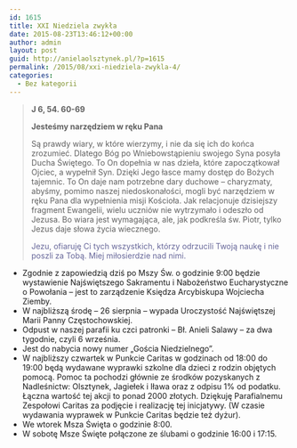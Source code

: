 ```yaml
---
id: 1615
title: XXI Niedziela zwykła
date: 2015-08-23T13:46:12+00:00
author: admin
layout: post
guid: http://anielaolsztynek.pl/?p=1615
permalink: /2015/08/xxi-niedziela-zwykla-4/
categories:
  - Bez kategorii
---
```

> **J 6, 54. 60-69**
> 
> **Jesteśmy narzędziem w ręku Pana**
> 
> Są prawdy wiary, w które wierzymy, i nie da się ich do końca zrozumieć. Dlatego Bóg po Wniebowstąpieniu swojego Syna posyła Ducha Świętego. To On dopełnia w nas dzieła, które zapoczątkował Ojciec, a wypełnił Syn. Dzięki Jego łasce mamy dostęp do Bożych tajemnic. To On daje nam potrzebne dary duchowe &#8211; charyzmaty, abyśmy, pomimo naszej niedoskonałości, mogli być narzędziem w ręku Pana dla wypełnienia misji Kościoła. Jak relacjonuje dzisiejszy fragment Ewangelii, wielu uczniów nie wytrzymało i odeszło od Jezusa. Bo wiara jest wymagająca, ale, jak podkreśla św. Piotr, tylko Jezus daje słowa życia wiecznego.
> 
> <span style="color: #666699;">Jezu, ofiaruję Ci tych wszystkich, którzy odrzucili Twoją naukę i nie poszli za Tobą. Miej miłosierdzie nad nimi.</span>

  * Zgodnie z zapowiedzią dziś po Mszy Św. o godzinie 9:00 będzie wystawienie Najświętszego Sakramentu i Nabożeństwo Eucharystyczne o Powołania &#8211; jest to zarządzenie Księdza Arcybiskupa Wojciecha Ziemby.
  * W najbliższą środę &#8211; 26 sierpnia &#8211; wypada Uroczystość Najświętszej Marii Panny Częstochowskiej.
  * Odpust w naszej parafii ku czci patronki &#8211; Bł. Anieli Salawy &#8211; za dwa tygodnie, czyli 6 września.
  * Jest do nabycia nowy numer &#8222;Gościa Niedzielnego&#8221;.
  * W najbliższy czwartek w Punkcie Caritas w godzinach od 18:00 do 19:00 będą wydawane wyprawki szkolne dla dzieci z rodzin objętych pomocą. Pomoc ta pochodzi głównie ze środków pozyskanych z Nadleśnictw: Olsztynek, Jagiełek i Iława oraz z odpisu 1% od podatku. Łączna wartość tej akcji to ponad 2000 złotych. Dziękuję Parafialnemu Zespołowi Caritas za podjęcie i realizację tej inicjatywy. (W czasie wydawania wyprawek w Punkcie Caritas będzie też dyżur).
  * We wtorek Msza Święta o godzinie 8:00.
  * W sobotę Msze Święte połączone ze ślubami o godzinie 16:00 i 17:15.